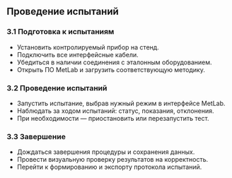 ## Проведение испытаний
### 3.1 Подготовка к испытаниям
- Установить контролируемый прибор на стенд.
- Подключить все интерфейсные кабели.
- Убедиться в наличии соединения с эталонным оборудованием.
- Открыть ПО MetLab и загрузить соответствующую методику.

### 3.2 Проведение испытаний
- Запустить испытание, выбрав нужный режим в интерфейсе MetLab.
- Наблюдать за ходом испытаний: статус, показания, отклонения.
- При необходимости — приостановить или перезапустить тест.

### 3.3 Завершение
- Дождаться завершения процедуры и сохранения данных.
- Провести визуальную проверку результатов на корректность.
- Перейти к формированию и экспорту протокола испытаний.

